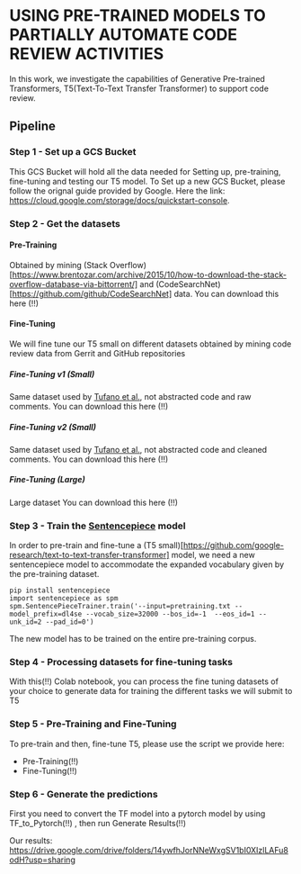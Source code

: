 # USING PRE-TRAINED MODELS TO PARTIALLY AUTOMATE CODE REVIEW ACTIVITIES

In this work, we investigate the capabilities of Generative Pre-trained Transformers, T5(Text-To-Text Transfer Transformer) to support code review.

## Pipeline

### Step 1 - Set up a GCS Bucket 
This GCS Bucket will hold all the data needed for Setting up, pre-training, fine-tuning and testing our T5 model.
To Set up a new GCS Bucket, please follow the orignal guide provided by Google. Here the link: https://cloud.google.com/storage/docs/quickstart-console.

### Step 2 - Get the datasets
#### Pre-Training
Obtained by mining (Stack Overflow)[https://www.brentozar.com/archive/2015/10/how-to-download-the-stack-overflow-database-via-bittorrent/] and (CodeSearchNet)[https://github.com/github/CodeSearchNet] data. You can download this here (!!)

#### Fine-Tuning
We will fine tune our T5 small on different datasets obtained by mining code review data from Gerrit and GitHub repositories

##### Fine-Tuning v1 (Small)
Same dataset used by [Tufano et al.](https://arxiv.org/abs/2101.02518), not abstracted code and raw comments. You can download this here (!!)
##### Fine-Tuning v2 (Small)
Same dataset used by [Tufano et al.](https://arxiv.org/abs/2101.02518), not abstracted code and cleaned comments. You can download this here (!!)
##### Fine-Tuning (Large)
Large dataset  You can download this here (!!)

### Step 3 - Train the [Sentencepiece](https://github.com/google/sentencepiece/blob/master/python/README.md) model
In order to pre-train and fine-tune a (T5 small)[https://github.com/google-research/text-to-text-transfer-transformer] model, we need a new sentencepiece model to accommodate the expanded vocabulary given by the pre-training dataset.

```
pip install sentencepiece
import sentencepiece as spm
spm.SentencePieceTrainer.train('--input=pretraining.txt --model_prefix=dl4se --vocab_size=32000 --bos_id=-1  --eos_id=1 --unk_id=2 --pad_id=0') 
```
The new model has to be trained on the entire pre-training corpus.

### Step 4 - Processing datasets for fine-tuning tasks
With this(!!) Colab notebook, you can process the fine tuning datasets of your choice to generate data for training the different tasks we will submit to T5

### Step 5 - Pre-Training and Fine-Tuning
To pre-train and then, fine-tune T5, please use the script we provide here:

- Pre-Training(!!)
- Fine-Tuning(!!)

### Step 6 - Generate the predictions
First you need to convert the TF model into a pytorch model by using TF_to_Pytorch(!!) , then run Generate Results(!!)

Our results: https://drive.google.com/drive/folders/14ywfhJorNNeWxgSV1bI0XIzlLAFu8odH?usp=sharing

